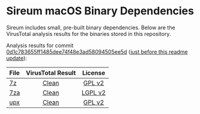 # Sireum macOS Binary Dependencies

Sireum includes small, pre-built binary dependencies.
Below are the VirusTotal analysis results for the binaries stored in 
this repository.

Analysis results for commit [0d1c783655ff1485dee74f48e3ad58094505ee5d](https://github.com/sireum/bin-mac/commit/0d1c783655ff1485dee74f48e3ad58094505ee5d) ([just before this readme update](https://github.com/sireum/bin-mac/commits/master)):

| File | VirusTotal Result | License |
| :--- | :---: | :---: |
| [7z](https://github.com/sireum/bin-mac/blob/0d1c783655ff1485dee74f48e3ad58094505ee5d/7z.sfx?raw=true) | [Clean](https://www.virustotal.com/gui/url/a9fff97d972c9aaf49d56b6d37921a783c447afa6bf9054fdd6a05f5273b675b/detection) | [GPL v2](https://github.com/sireum/7z-sfx/blob/master/README.txt#L176) |
| [7za](https://github.com/sireum/bin-mac/blob/0d1c783655ff1485dee74f48e3ad58094505ee5d/7za?raw=true) | [Clean](https://www.virustotal.com/gui/url/dee817180b9328d6792e4ca204c0d857521c23624691499b93f46e144767e302/detection) | [LGPL v2](https://www.7-zip.org/license.txt) |
| [upx](https://github.com/sireum/bin-mac/blob/0d1c783655ff1485dee74f48e3ad58094505ee5d/upx?raw=true) | [Clean](https://www.virustotal.com/gui/url/d7f8f121b22ef89bbe072731fd837abec24fcf93d4339c3971dc85f2434cf57e/detection) | [GPL v2](https://github.com/upx/upx/blob/devel/LICENSE) |
